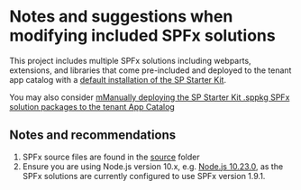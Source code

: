# Notes and suggestions when modifying included SPFx solutions

This project includes multiple SPFx solutions including webparts, extensions, and libraries that come pre-included and deployed to the tenant app catalog with a [default installation of the SP Starter Kit](../provisioning).

You may also consider [mManually deploying the SP Starter Kit .sppkg SPFx solution packages to the tenant App Catalog](./manual-deploy-sppkg-solution.md)

## Notes and recommendations

1. SPFx source files are found in the [source](../source) folder
2. Ensure you are using Node.js version 10.x, e.g. [Node.js 10.23.0](https://nodejs.org/download/release/latest-v10.x/), as the SPFx solutions are currently configured to use SPFx version 1.9.1.

